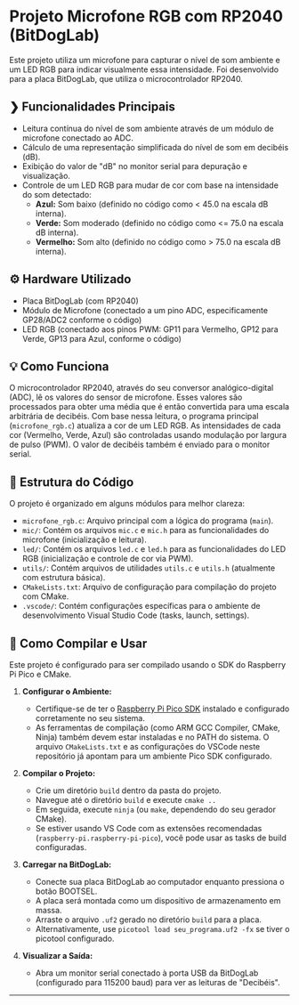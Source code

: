 # Projeto Microfone RGB com RP2040 (BitDogLab)

Este projeto utiliza um microfone para capturar o nível de som ambiente e um LED RGB para indicar visualmente essa intensidade. Foi desenvolvido para a placa BitDogLab, que utiliza o microcontrolador RP2040.

## ❯ Funcionalidades Principais

* Leitura contínua do nível de som ambiente através de um módulo de microfone conectado ao ADC.
* Cálculo de uma representação simplificada do nível de som em decibéis (dB).
* Exibição do valor de "dB" no monitor serial para depuração e visualização.
* Controle de um LED RGB para mudar de cor com base na intensidade do som detectado:
    * **Azul:** Som baixo (definido no código como < 45.0 na escala dB interna).
    * **Verde:** Som moderado (definido no código como <= 75.0 na escala dB interna).
    * **Vermelho:** Som alto (definido no código como > 75.0 na escala dB interna).

## ⚙️ Hardware Utilizado

* Placa BitDogLab (com RP2040)
* Módulo de Microfone (conectado a um pino ADC, especificamente GP28/ADC2 conforme o código)
* LED RGB (conectado aos pinos PWM: GP11 para Vermelho, GP12 para Verde, GP13 para Azul, conforme o código)

## 💡 Como Funciona

O microcontrolador RP2040, através do seu conversor analógico-digital (ADC), lê os valores do sensor de microfone. Esses valores são processados para obter uma média que é então convertida para uma escala arbitrária de decibéis. Com base nessa leitura, o programa principal (`microfone_rgb.c`) atualiza a cor de um LED RGB. As intensidades de cada cor (Vermelho, Verde, Azul) são controladas usando modulação por largura de pulso (PWM). O valor de decibéis também é enviado para o monitor serial.

## 📁 Estrutura do Código

O projeto é organizado em alguns módulos para melhor clareza:

* `microfone_rgb.c`: Arquivo principal com a lógica do programa (`main`).
* `mic/`: Contém os arquivos `mic.c` e `mic.h` para as funcionalidades do microfone (inicialização e leitura).
* `led/`: Contém os arquivos `led.c` e `led.h` para as funcionalidades do LED RGB (inicialização e controle de cor via PWM).
* `utils/`: Contém arquivos de utilidades `utils.c` e `utils.h` (atualmente com estrutura básica).
* `CMakeLists.txt`: Arquivo de configuração para compilação do projeto com CMake.
* `.vscode/`: Contém configurações específicas para o ambiente de desenvolvimento Visual Studio Code (tasks, launch, settings).

## 🚀 Como Compilar e Usar

Este projeto é configurado para ser compilado usando o SDK do Raspberry Pi Pico e CMake.

1.  **Configurar o Ambiente:**
    * Certifique-se de ter o [Raspberry Pi Pico SDK](https://github.com/raspberrypi/pico-sdk) instalado e configurado corretamente no seu sistema.
    * As ferramentas de compilação (como ARM GCC Compiler, CMake, Ninja) também devem estar instaladas e no PATH do sistema. O arquivo `CMakeLists.txt` e as configurações do VSCode neste repositório já apontam para um ambiente Pico SDK configurado.

2.  **Compilar o Projeto:**
    * Crie um diretório `build` dentro da pasta do projeto.
    * Navegue até o diretório `build` e execute `cmake ..`
    * Em seguida, execute `ninja` (ou `make`, dependendo do seu gerador CMake).
    * Se estiver usando VS Code com as extensões recomendadas (`raspberry-pi.raspberry-pi-pico`), você pode usar as tasks de build configuradas.

3.  **Carregar na BitDogLab:**
    * Conecte sua placa BitDogLab ao computador enquanto pressiona o botão BOOTSEL.
    * A placa será montada como um dispositivo de armazenamento em massa.
    * Arraste o arquivo `.uf2` gerado no diretório `build` para a placa.
    * Alternativamente, use `picotool load seu_programa.uf2 -fx` se tiver o picotool configurado.

4.  **Visualizar a Saída:**
    * Abra um monitor serial conectado à porta USB da BitDogLab (configurado para 115200 baud) para ver as leituras de "Decibéis".

---
